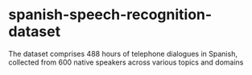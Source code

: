 # spanish-speech-recognition-dataset
The dataset comprises 488 hours of telephone dialogues in Spanish, collected from 600 native speakers across various topics and domains
